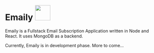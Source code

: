 # Emaily <img src="https://github.com/rtiwariops/Emaily/blob/master/images/MailImg.ico" width="50" height="50">
Emaily is a Fullstack Email Subscription Application written in Node and React. It uses MongoDB as a backend.

Currently, Emaily is in development phase. More to come...
